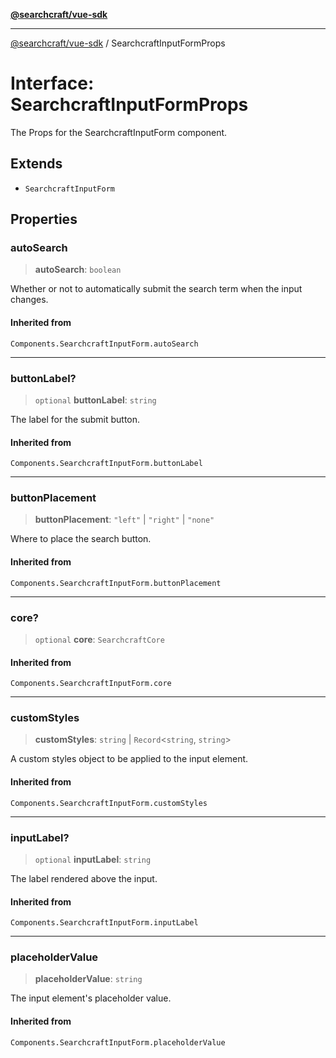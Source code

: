 [**@searchcraft/vue-sdk**](/reference/sdk/js-vue/README.md)

***

[@searchcraft/vue-sdk](/reference/sdk/js-vue/globals.md) / SearchcraftInputFormProps

# Interface: SearchcraftInputFormProps

The Props for the SearchcraftInputForm component.

## Extends

- `SearchcraftInputForm`

## Properties

### autoSearch

> **autoSearch**: `boolean`

Whether or not to automatically submit the search term when the input changes.

#### Inherited from

`Components.SearchcraftInputForm.autoSearch`

***

### buttonLabel?

> `optional` **buttonLabel**: `string`

The label for the submit button.

#### Inherited from

`Components.SearchcraftInputForm.buttonLabel`

***

### buttonPlacement

> **buttonPlacement**: `"left"` \| `"right"` \| `"none"`

Where to place the search button.

#### Inherited from

`Components.SearchcraftInputForm.buttonPlacement`

***

### core?

> `optional` **core**: `SearchcraftCore`

#### Inherited from

`Components.SearchcraftInputForm.core`

***

### customStyles

> **customStyles**: `string` \| `Record`\<`string`, `string`\>

A custom styles object to be applied to the input element.

#### Inherited from

`Components.SearchcraftInputForm.customStyles`

***

### inputLabel?

> `optional` **inputLabel**: `string`

The label rendered above the input.

#### Inherited from

`Components.SearchcraftInputForm.inputLabel`

***

### placeholderValue

> **placeholderValue**: `string`

The input element's placeholder value.

#### Inherited from

`Components.SearchcraftInputForm.placeholderValue`
